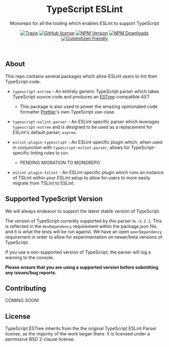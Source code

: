 <h1 align="center">TypeScript ESLint</h1>

<p align="center">Monorepo for all the tooling which enables ESLint to support TypeScript</p>

<p align="center">
    <a href="https://travis-ci.org/typescript-eslint/typescript-eslint"><img src="https://img.shields.io/travis/typescript-eslint/typescript-eslint.svg?style=flat-square" alt="Travis"/></a>
    <a href="https://github.com/typescript-eslint/typescript-eslint/blob/master/LICENSE"><img src="https://img.shields.io/npm/l/typescript-estree.svg?style=flat-square" alt="GitHub license" /></a>
    <a href="https://www.npmjs.com/package/typescript-estree"><img src="https://img.shields.io/npm/v/typescript-estree.svg?style=flat-square" alt="NPM Version" /></a>
    <a href="https://www.npmjs.com/package/typescript-estree"><img src="https://img.shields.io/npm/dt/typescript-estree.svg?style=flat-square" alt="NPM Downloads" /></a>
    <a href="http://commitizen.github.io/cz-cli/"><img src="https://img.shields.io/badge/commitizen-friendly-brightgreen.svg" alt="Commitizen friendly" /></a>
</p>

<br>

## About

This repo contains several packages which allow ESLint users to lint their TypeScript code.

- `typescript-estree` - An entirely generic TypeScript parser which takes TypeScript source code and produces an <a href="https://github.com/estree/estree">ESTree</a>-compatible AST</p>

  - This package is also used to power the amazing opinionated code formatter [Prettier](https://prettier.io)'s own TypeScript use-case.

- `typescript-eslint-parser` - An ESLint-specific parser which leverages `typescript-estree` and is designed to be used as a replacement for ESLint's default parser, `espree`.

- `eslint-plugin-typescript` - An ESLint-specific plugin which, when used in conjunction with `typescript-eslint-parser`, allows for TypeScript-specific linting rules to run.

  - PENDING MIGRATION TO MONOREPO

- `eslint-plugin-tslint` - An ESLint-specific plugin which runs an instance of TSLint within your ESLint setup to allow for users to more easily migrate from TSLint to ESLint.

## Supported TypeScript Version

We will always endeavor to support the latest stable version of TypeScript.

The version of TypeScript currently supported by this parser is `~3.2.1`. This is reflected in the `devDependency` requirement within the package.json file, and it is what the tests will be run against. We have an open `peerDependency` requirement in order to allow for experimentation on newer/beta versions of TypeScript.

If you use a non-supported version of TypeScript, the parser will log a warning to the console.

**Please ensure that you are using a supported version before submitting any issues/bug reports.**

## Contributing

COMING SOON!

## License

TypeScript ESTree inherits from the the original TypeScript ESLint Parser license, as the majority of the work began there. It is licensed under a permissive BSD 2-clause license.
